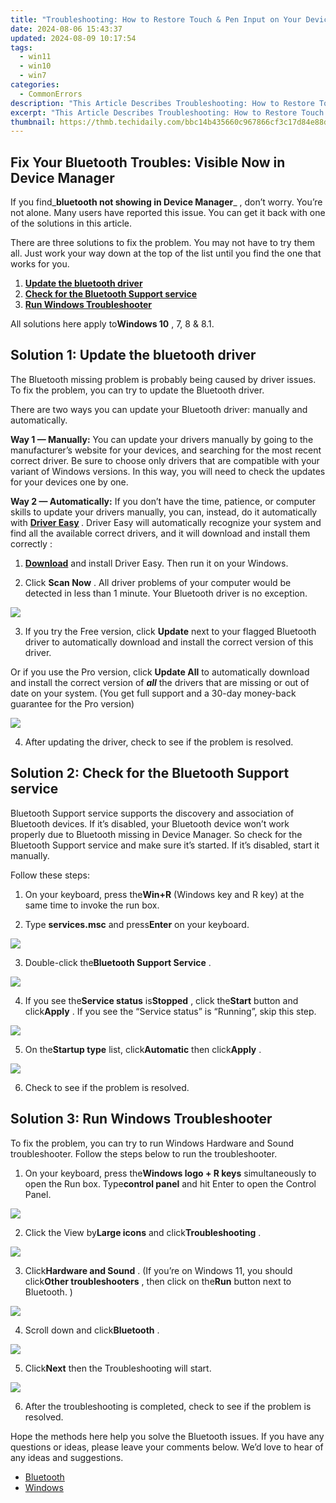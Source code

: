 ```yaml
---
title: "Troubleshooting: How to Restore Touch & Pen Input on Your Device"
date: 2024-08-06 15:43:37
updated: 2024-08-09 10:17:54
tags:
  - win11
  - win10
  - win7
categories:
  - CommonErrors
description: "This Article Describes Troubleshooting: How to Restore Touch & Pen Input on Your Device"
excerpt: "This Article Describes Troubleshooting: How to Restore Touch & Pen Input on Your Device"
thumbnail: https://thmb.techidaily.com/bbc14b435660c967866cf3c17d84e88db2c1688390de1d8678d61e0a94d5c4d0.png
---
```


## Fix Your Bluetooth Troubles: Visible Now in Device Manager

 If you find_**bluetooth not showing in Device Manager**_ , don’t worry. You’re not alone. Many users have reported this issue. You can get it back with one of the solutions in this article.

 There are three solutions to fix the problem. You may not have to try them all. Just work your way down at the top of the list until you find the one that works for you.

1. **[Update the bluetooth driver](#solution1)**
2. **[Check for the Bluetooth Support service](#solution2)**
3. **[Run Windows Troubleshooter](#solution3)**

 All solutions here apply to**Windows 10** , 7, 8 & 8.1.

## Solution 1: Update the bluetooth driver

 The Bluetooth missing problem is probably being caused by driver issues. To fix the problem, you can try to update the Bluetooth driver.

 There are two ways you can update your Bluetooth driver: manually and automatically.

**Way 1 — Manually:**  You can update your drivers manually by going to the manufacturer’s website for your devices, and searching for the most recent correct driver. Be sure to choose only drivers that are compatible with your variant of Windows versions. In this way, you will need to check the updates for your devices one by one.

**Way 2 — Automatically:**  If you don’t have the time, patience, or computer skills to update your drivers manually, you can, instead, do it automatically with **[Driver Easy](https://tools.techidaily.com/drivereasy/download/) [](https://tools.techidaily.com/drivereasy/download/)**  . Driver Easy will automatically recognize your system and find all the available correct drivers, and it will download and install them correctly :

 1) **[Download](https://tools.techidaily.com/drivereasy/download/)**  and install Driver Easy. Then run it on your Windows.

 2) Click **Scan Now** . All driver problems of your computer would be detected in less than 1 minute. Your Bluetooth driver is no exception.

![](https://images.drivereasy.com/wp-content/uploads/2018/01/img_5a6b16bf3b505.jpg)

 3) If you try the Free version, click **Update**  next to your flagged Bluetooth driver to automatically download and install the correct version of this driver.

 Or if you use the Pro version, click **Update All**  to automatically download and install the correct version of **_all_** the drivers that are missing or out of date on your system. (You get full support and a 30-day money-back guarantee for the Pro version)

![](https://images.drivereasy.com/wp-content/uploads/2018/01/img_5a6b16cc14d49.jpg)

4) After updating the driver, check to see if the problem is resolved.

## Solution 2: Check for the Bluetooth Support service

 Bluetooth Support service supports the discovery and association of Bluetooth devices. If it’s disabled, your Bluetooth device won’t work properly due to Bluetooth missing in Device Manager. So check for the Bluetooth Support service and make sure it’s started. If it’s disabled, start it manually.

Follow these steps:

 1) On your keyboard, press the**Win+R** (Windows key and R key) at the same time to invoke the run box.

 2) Type **services.msc** and press**Enter** on your keyboard.

![](https://images.drivereasy.com/wp-content/uploads/2018/01/img_5a6b065be8bbe.png)

 3) Double-click the**Bluetooth Support Service** .

![](https://images.drivereasy.com/wp-content/uploads/2018/01/img_5a6b06968de6f.jpg)

 4) If you see the**Service status** is**Stopped** , click the**Start** button and click**Apply** . If you see the “Service status” is “Running”, skip this step.

![](https://images.drivereasy.com/wp-content/uploads/2018/01/img_5a6b07dbc07e5.png)

 5) On the**Startup type** list, click**Automatic** then click**Apply** .

![](https://images.drivereasy.com/wp-content/uploads/2018/01/img_5a6b09187d0ad.png)

6) Check to see if the problem is resolved.

## Solution 3: Run Windows Troubleshooter

 To fix the problem, you can try to run Windows Hardware and Sound troubleshooter. Follow the steps below to run the troubleshooter.

 1) On your keyboard, press the**Windows logo + R keys** simultaneously to open the Run box. Type**control panel** and hit Enter to open the Control Panel.

![](https://www.drivereasy.com/wp-content/uploads/2021/09/run-control-panel.jpg)

 2) Click the View by**Large icons** and click**Troubleshooting** .

![](https://images.drivereasy.com/wp-content/uploads/2018/01/img_5a6b13947d6e8.jpg)

 3) Click**Hardware and Sound** . (If you’re on Windows 11, you should click**Other troubleshooters** , then click on the**Run** button next to Bluetooth. )

![](https://images.drivereasy.com/wp-content/uploads/2018/01/img_5a6b13dff2ed3.jpg)

 4) Scroll down and click**Bluetooth** .

![](https://images.drivereasy.com/wp-content/uploads/2018/01/img_5a6b141aeef9b.jpg)

 5) Click**Next** then the Troubleshooting will start.

![](https://images.drivereasy.com/wp-content/uploads/2018/01/img_5a6b145b76961.png)

 6) After the troubleshooting is completed, check to see if the problem is resolved.

 Hope the methods here help you solve the Bluetooth issues. If you have any questions or ideas, please leave your comments below. We’d love to hear of any ideas and suggestions.

* [Bluetooth](https://store.drivereasy.com/order/cart.php?PRODS=4731822&QTY=1&AFFILIATE=108875)
* [Windows](https://tools.techidaily.com/drivereasy/download/)

<ins class="adsbygoogle"
     style="display:block"
     data-ad-format="autorelaxed"
     data-ad-client="ca-pub-7571918770474297"
     data-ad-slot="1223367746"></ins>



<ins class="adsbygoogle"
     style="display:block"
     data-ad-client="ca-pub-7571918770474297"
     data-ad-slot="8358498916"
     data-ad-format="auto"
     data-full-width-responsive="true"></ins>
